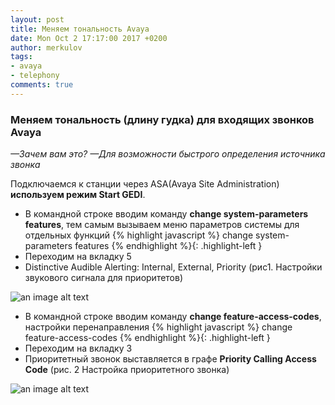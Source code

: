 ```yaml
---
layout: post
title: Меняем тональность Avaya
date: Mon Oct 2 17:17:00 2017 +0200
author: merkulov
tags:
- avaya 
- telephony
comments: true
---
```

### Меняем тональность (длину гудка) для входящих звонков Avaya

*&mdash;Зачем вам это?*
*&mdash;Для возможности быстрого определения источника звонка*

Подключаемся к станции через ASA(Avaya Site Administration) __используем режим Start GEDI__.
- В командной строке вводим команду __change system-parameters features__, тем самым вызываем меню параметров системы для отдельных функций
{% highlight javascript %}
change system-parameters features
{% endhighlight %}{: .highlight-left }
- Переходим на вкладку 5
- Distinctive Audible Alerting: Internal, External, Priority (рис1. Настройки звукового сигнала для приоритетов)

![an image alt text](http://lepotuli.ru/merkulov/images/10image1.jpg "рис. 1 Настройки звукового сигнала для приоритетов")

- В командной строке вводим команду __change feature-access-codes__, настройки перенаправления
{% highlight javascript %}
change feature-access-codes
{% endhighlight %}{: .highlight-left }
- Переходим на вкладку 3
- Приоритетный звонок выставляется в графе __Priority Calling Access Code__ (рис. 2 Настройка приоритетного звонка)

![an image alt text](http://lepotuli.ru/merkulov/images/10image2.jpg "рис. 2 Настройка приоритетного звонка")
